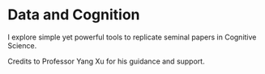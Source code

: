 # Data and Cognition
I explore simple yet powerful tools to replicate seminal papers in Cognitive Science.

Credits to Professor Yang Xu for his guidance and support.


